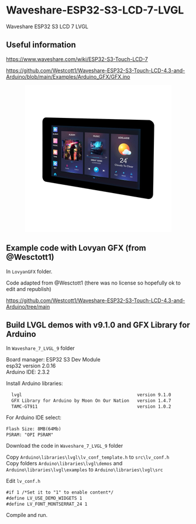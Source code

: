 # Waveshare-ESP32-S3-LCD-7-LVGL
Waveshare ESP32 S3 LCD 7 LVGL



## Useful information

https://www.waveshare.com/wiki/ESP32-S3-Touch-LCD-7


https://github.com/Westcott1/Waveshare-ESP32-S3-Touch-LCD-4.3-and-Arduino/blob/main/Examples/Arduino_GFX/GFX.ino

 

<p align="center">
  <img src="https://github.com/paulhamsh/Waveshare-ESP32-S3-LCD-7-LVGL/blob/main/waveshare-7.jpg" width="400" title="Waveshare ESP32 S3 LCD 7">
</p>

## Example code with Lovyan GFX (from  @Wesctott1)

In ```LovyanGFX``` folder.       

Code adapted from @Wesctott1 (there was no license so hopefully ok to edit and republish)    

https://github.com/Westcott1/Waveshare-ESP32-S3-Touch-LCD-4.3-and-Arduino/tree/main    
    
  
## Build LVGL demos with v9.1.0 and GFX Library for Arduino

In ```Waveshare_7_LVGL_9``` folder     

Board manager: ESP32 S3 Dev Module   
esp32 version 2.0.16   
Arduino IDE:   2.3.2   

Install Arduino libraries:
```
  lvgl                                            version 9.1.0
  GFX Library for Arduino by Moon On Our Nation   version 1.4.7
  TAMC-GT911                                      version 1.0.2
```

For Arduino IDE select:
```
Flash Size: 8MB(64Mb)
PSRAM: "OPI PSRAM"
```

Download the code in ```Waveshare_7_LVGL_9``` folder    

Copy ```Arduino\libraries\lvgl\lv_conf_template.h``` to ```src\lv_conf.h```   
Copy folders ```Arduino\libraries\lvgl\demos``` and ```Arduino\libraries\lvgl\examples```  to ```Arduino\libraries\lvgl\src```     

Edit ```lv_conf.h```    
```
#if 1 /*Set it to "1" to enable content*/
#define LV_USE_DEMO_WIDGETS 1
#define LV_FONT_MONTSERRAT_24 1
```

Compile and run.    
